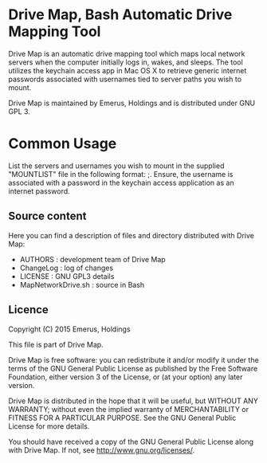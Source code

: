 # Drive Map, Bash Automatic Drive Mapping Tool
Drive Map is an automatic drive mapping tool which maps local
network servers when the computer initially logs in, wakes, and sleeps.
The tool utilizes the keychain access app in Mac OS X to retrieve 
generic internet passwords associated with usernames tied to server paths
you wish to mount.  

Drive Map is maintained by Emerus, Holdings and is distributed under GNU GPL 3.

# Common Usage
List the servers and usernames you wish to mount
in the supplied "MOUNTLIST" file in the following format: 
<SERVERNAME>;<USERNAME>.  Ensure, the username is associated with a
password in the keychain access application as an internet password.

## Source content

Here you can find a description of files and directory distributed
with Drive Map:

* AUTHORS   : development team of Drive Map
* ChangeLog : log of changes
* LICENSE   : GNU GPL3 details
* MapNetworkDrive.sh    : source in Bash

## Licence

Copyright (C) 2015 Emerus, Holdings

This file is part of Drive Map.

Drive Map is free software: you can redistribute it and/or modify
it under the terms of the GNU General Public License as published by
the Free Software Foundation, either version 3 of the License, or
(at your option) any later version.

Drive Map is distributed in the hope that it will be useful,
but WITHOUT ANY WARRANTY; without even the implied warranty of
MERCHANTABILITY or FITNESS FOR A PARTICULAR PURPOSE.  See the
GNU General Public License for more details.

You should have received a copy of the GNU General Public License
along with Drive Map.  If not, see <http://www.gnu.org/licenses/>.


